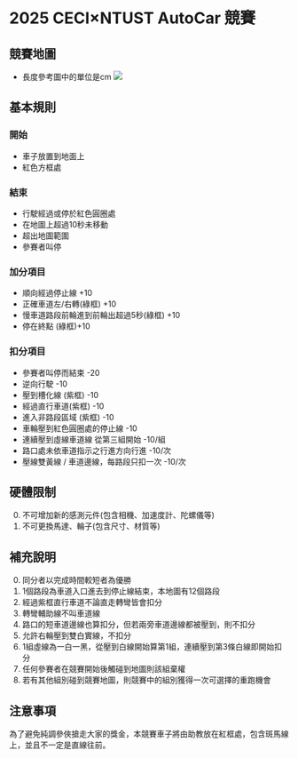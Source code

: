 # 2025 CECI×NTUST AutoCar 競賽

## 競賽地圖

- 長度參考圖中的單位是cm
![](競賽地圖.png)

## 基本規則
### 開始
- 車子放置到地面上
- 紅色方框處
### 結束
- 行駛經過或停於紅色圓圈處
- 在地圖上超過10秒未移動
- 超出地圖範圍
- 參賽者叫停

### 加分項目
- 順向經過停止線 +10
- 正確車道左/右轉(綠框) +10
- 慢車道路段前輪進到前輪出超過5秒(綠框) +10
- 停在終點 (綠框)+10


### 扣分項目
- 參賽者叫停而結束 -20
- 逆向行駛 -10
- 壓到槽化線 (紫框) -10
- 經過直行車道(紫框) -10
- 進入非路段區域 (紫框) -10
- 車輪壓到紅色圓圈處的停止線 -10
- 連續壓到虛線車道線 從第三組開始 -10/組
- 路口處未依車道指示之行進方向行進 -10/次
- 壓線雙黃線 / 車道邊線，每路段只扣一次 -10/次 

## 硬體限制
0. 不可增加新的感測元件(包含相機、加速度計、陀螺儀等)
1. 不可更換馬達、輪子(包含尺寸、材質等)

## 補充說明
0. 同分者以完成時間較短者為優勝
1. 1個路段為車道入口進去到停止線結束，本地圖有12個路段
2. 經過紫框直行車道不論直走轉彎皆會扣分
3. 轉彎輔助線不叫車道線
4. 路口的短車道邊線也算扣分，但若兩旁車道邊線都被壓到，則不扣分
5. 允許右輪壓到雙白實線，不扣分
6. 1組虛線為一白一黑，從壓到白線開始算第1組，連續壓到第3條白線即開始扣分
7. 任何參賽者在競賽開始後觸碰到地圖則該組棄權
8. 若有其他組別碰到競賽地圖，則競賽中的組別獲得一次可選擇的重跑機會

## 注意事項
為了避免純調參俠搶走大家的獎金，本競賽車子將由助教放在紅框處，包含斑馬線上，並且不一定是直線往前。
